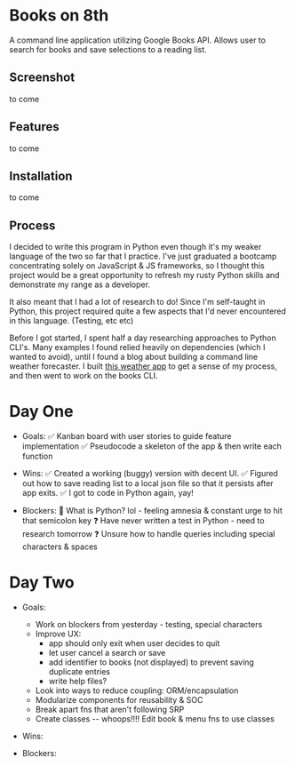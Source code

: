 # Books on 8th

A command line application utilizing Google Books API. Allows user to search for books and save selections to a reading list.

## Screenshot

to come

## Features

to come

## Installation

to come 

## Process

I decided to write this program in Python even though it's my weaker language of the two so far that I practice. I've just graduated a bootcamp concentrating solely on JavaScript & JS frameworks, so I thought this project would be a great opportunity to refresh my rusty Python skills and demonstrate my range as a developer.

It also meant that I had a lot of research to do! Since I'm self-taught in Python, this project required quite a few aspects that I'd never encountered in this language. (Testing, etc etc)

Before I got started, I spent half a day researching approaches to Python CLI's. Many examples I found relied heavily on dependencies (which I wanted to avoid), until I found a blog about building a command line weather forecaster. I built <a href='github.com/fifikim/weather-cli'>this weather app</a> to get a sense of my process, and then went to work on the books CLI.

# Day One 
- Goals:
  ✅ Kanban board with user stories to guide feature implementation
  ✅ Pseudocode a skeleton of the app & then write each function

- Wins: 
  ✅ Created a working (buggy) version with decent UI. 
  ✅ Figured out how to save reading list to a local json file so that it persists after app exits.
  ✅ I got to code in Python again, yay!

- Blockers:
  👻 What is Python? lol - feeling amnesia & constant urge to hit that semicolon key
  ❓ Have never written a test in Python - need to research tomorrow
  ❓ Unsure how to handle queries including special characters & spaces

# Day Two 
- Goals:
  - Work on blockers from yesterday - testing, special characters
  - Improve UX: 
    - app should only exit when user decides to quit 
    - let user cancel a search or save
    - add identifier to books (not displayed) to prevent saving duplicate entries
    - write help files?
  - Look into ways to reduce coupling: ORM/encapsulation
  - Modularize components for reusability & SOC 
  - Break apart fns that aren't following SRP
  - Create classes -- whoops!!!! Edit book & menu fns to use classes

- Wins:

- Blockers: